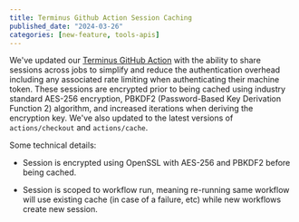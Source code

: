 ```yaml
---
title: Terminus Github Action Session Caching
published_date: "2024-03-26"
categories: [new-feature, tools-apis]
---
```

We've updated our [Terminus GitHub Action](https://github.com/marketplace/actions/setup-terminus) with the ability to share sessions across jobs to simplify and reduce the authentication overhead including any associated rate limiting when authenticating their machine token. These sessions are encrypted prior to being cached using industry standard AES-256 encryption, PBKDF2 (Password-Based Key Derivation Function 2) algorithm, and increased iterations when deriving the encryption key. We've also updated to the latest versions of `actions/checkout` and `actions/cache`.

Some technical details:

- Session is encrypted using OpenSSL with AES-256 and PBKDF2 before being cached.

- Session is scoped to workflow run, meaning re-running same workflow will use existing cache (in case of a failure, etc) while new workflows create new session.
